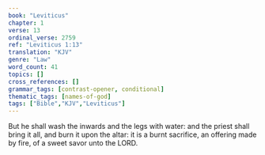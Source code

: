 ```yaml
---
book: "Leviticus"
chapter: 1
verse: 13
ordinal_verse: 2759
ref: "Leviticus 1:13"
translation: "KJV"
genre: "Law"
word_count: 41
topics: []
cross_references: []
grammar_tags: [contrast-opener, conditional]
thematic_tags: [names-of-god]
tags: ["Bible","KJV","Leviticus"]
---
```

But he shall wash the inwards and the legs with water: and the priest shall bring it all, and burn it upon the altar: it is a burnt sacrifice, an offering made by fire, of a sweet savor unto the LORD.
